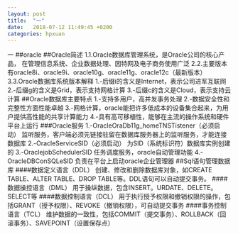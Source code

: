 ```yaml
---
layout: post
title:  "一"
date:   2018-07-12 11:49:45 +0200
categories: hpxuan
---
```

一
##oracle
##Oracle简述
1.1.Oracle数据库管理系统，是Oracle公司的核心产品，
在管理信息系统、企业数据处理、因特网及电子商务使用广泛
2.2.主要版本有oracle8i、oracle9i、oracle10g、oracle11g、oracle12c（最新版本）
3.3.Oracle数据库系统版本解释
1.-后缀i的含义是Internet，表示公司进军互联网
2.-后缀g的含义是Grid，表示支持网格计算
3.-后缀c的含义是Cloud，表示支持云计算
##Oracle数据库主要特点
1.-支持多用户，高并发事务处理
2.-数据安全性和完整性方面性能卓越
3.-网格计算，oracle能把许多低成本的设备集合起来，为用户提供高性能的共享计算能力
4.-具有高可移植性，能够在主流的操作系统和硬件平台上运行
###Oracle服务
1.-OracleOraDb11g_homeTNSTistener（必须启动）
监听服务，客户端必须先链接驻留在数据库服务器上的监听服务，才能连接数据库
2.-OracleServiceSID（必须启动）
为SID（系统标识符）数据库实例创建的
3.-OraclejobSchedulerSID
任务调度服务，oracle自动管理功能
4.-OracleDBConSQLeSID
负责在平台上启动oracle企业管理器
##Sql语句管理数据库
####数据定义语言（DDL）
创建、修改和删除数据库对象，如CREATE TABLE、ALTER TABLE、DROP TABLE等。DDL语句可以自动提交事务。
####数据操控语言（DML）
用于操纵数据，包含INSERT。URDATE、DELETE。SELECT等
####数据控制语言（DCL）
用于执行授予权限和撤销权限的操作，包括GRANT（授予权限）、REVOKE（撤销权限），可自动提交事务
####事务控制语言（TCL）
维护数据的一致性，包括COMMIT（提交事务）、ROLLBACK（回滚事务）、SAVEPOINT（设置保存点）

